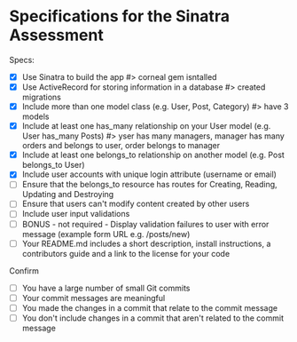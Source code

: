 # Specifications for the Sinatra Assessment

Specs:
- [x] Use Sinatra to build the app #> corneal gem isntalled 
- [x] Use ActiveRecord for storing information in a database #> created migrations
- [x] Include more than one model class (e.g. User, Post, Category) #> have 3 models
- [x] Include at least one has_many relationship on your User model (e.g. User has_many Posts)
       #> yser has many managers, manager has many orders and belongs to user, order belongs to manager
- [x] Include at least one belongs_to relationship on another model (e.g. Post belongs_to User)
- [x] Include user accounts with unique login attribute (username or email)
- [ ] Ensure that the belongs_to resource has routes for Creating, Reading, Updating and Destroying
- [ ] Ensure that users can't modify content created by other users
- [ ] Include user input validations
- [ ] BONUS - not required - Display validation failures to user with error message (example form URL e.g. /posts/new)
- [ ] Your README.md includes a short description, install instructions, a contributors guide and a link to the license for your code

Confirm
- [ ] You have a large number of small Git commits
- [ ] Your commit messages are meaningful
- [ ] You made the changes in a commit that relate to the commit message
- [ ] You don't include changes in a commit that aren't related to the commit message